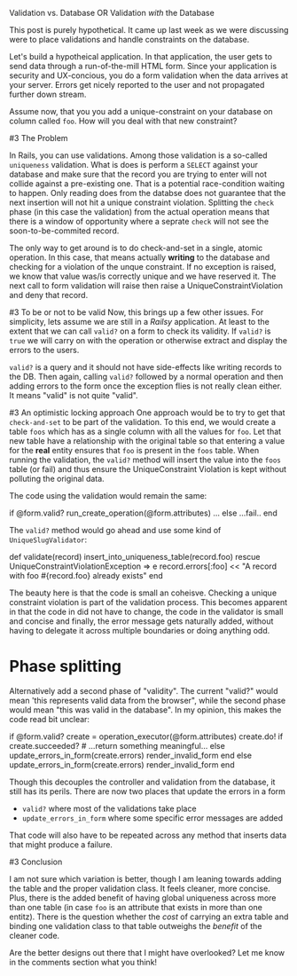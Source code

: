 Validation vs. Database OR Validation _with_ the Database

This post is purely hypothetical.
It came up last week as we were discussing were to place validations and handle constraints on the database.

Let's build a hypotheical application. 
In that application, the user gets to send data through a run-of-the-mill  HTML form.
Since your application is security and UX-concious, you do a form validation when the data arrives at your server.
Errors get nicely reported to the user and not propagated further down stream.

Assume now, that you you add a unique-constraint on your database on column called ``foo``.
How will you deal with that new constraint?


#3 The Problem

In Rails, you can use validations.
Among those validation is a so-called ``uniqueness`` validation.
What is does is perform a ``SELECT`` against your database and make sure that the record you are trying to enter will not collide against a pre-existing one.
That is a potential race-condition waiting to happen.
Only reading does from the databse does not guarantee that the next insertion will not hit a unique constraint violation.
Splitting the ``check`` phase (in this case the validation) from the actual operation means that there is a window of opportunity where  a seprate ``check`` will not see the soon-to-be-commited record.

The only way to get around is to do check-and-set in a single, atomic operation.
In this case, that means actually __writing__ to the database and checking for a violation of the unque constraint.
If no exception is raised, we know that value was/is correctly unique and we have reserved it.
The next call to form validation will raise then raise a UniqueConstraintViolation and deny that record.

#3 To be or not to be valid
Now, this brings up a few other issues.
For simplicity, lets assume we are still in a _Railsy_ application.
At least to the extent that we can call ``valid?`` on a form to check its validity.
If ``valid?`` is ``true`` we will carry on with the operation or otherwise extract and display the errors to the users.

``valid?`` is a query and it should not have side-effects like writing records to the DB.
Then again, calling ``valid?`` followed by a normal operation and then adding errors to the form once the exception flies is not really clean either.
It means "valid" is not quite "valid".

#3 An optimistic locking approach
One approach would be to try to get that ``check-and-set`` to be part of the validation.
To this end, we would create a table ``foos`` which has as a single column with all the values for ``foo``.
Let that new table have a relationship with the original table so that entering a value for the __real__ entity ensures that ``foo`` is present in the ``foos`` table.
When running the validation, the ``valid?`` method will insert the value into the ``foos`` table (or fail) and thus ensure the UniqueConstraint Violation is kept without polluting the original data.

The code using the validation would remain the same:

if @form.valid?
  run_create_operation(@form.attributes)
   ...
   else
   ...fail..
end

The ``valid?`` method would go ahead and use some kind of ``UniqueSlugValidator``:

def validate(record)
   insert_into_uniqueness_table(record.foo)
rescue UniqueConstraintViolationException => e
    record.errors[:foo] << "A record with foo #{record.foo} already exists"
end

The beauty here is that the code is small an coheisve.
Checking a unique constraint violation is part of the validation process.
This becomes apparent in that the code in did not have to change, the code in the validator is small and concise and finally, the error message gets naturally added, without having to delegate it across multiple boundaries or doing anything odd.


# Phase splitting
Alternatively add a second phase of "validity". The current "valid?" would mean 'this represents valid data from the browser", while the second phase would mean "this was valid in the database".
In my opinion, this makes the code read bit unclear:


if @form.valid?
    create = operation_executor(@form.attributes)
    create.do!
    if create.succeeded?
       # ...return something meaningful...
    else
      update_errors_in_form(create.errors)
      render_invalid_form
    end
 else
   update_errors_in_form(create.errors)
   render_invalid_form
 end

 Though this decouples the controller and validation from the database, it still has its perils.
 There are now two places that update the errors in a form

   * ``valid?`` where most of the validations take place
   * ``update_errors_in_form`` where some specific error messages are added

That code will also have to be repeated across any method that inserts data that might produce a failure.

#3 Conclusion

I am not sure which variation is better, though I am leaning towards adding the table and the proper validation class.
It feels cleaner, more concise.
Plus, there is the added benefit of having global uniqueness across more than one table (in case ``foo`` is an attribute that exists in more than one entitz).
There is the question whether the _cost_ of carrying an extra table and binding one validation class to that table outweighs the _benefit_ of the cleaner code.

Are the better designs out there that I might have overlooked? 
Let me know in the comments section what you think! 
